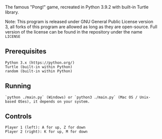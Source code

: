 The famous "Pong!" game, recreated in Python 3.9.2 with built-in Turtle library.	

Note: This program is released under GNU General Public License version 3, all forks of this program are allowed as long as they are open-source. Full version of the license can be found in the repository under the name `LICENSE`

## Prerequisites
	Python 3.x (https://python.org/)
	Turtle (built-in within Python)
	random (built-in within Python)

## Running
	`python ./main.py` (Windows) or `python3 ./main.py` (Mac OS / Unix-based OSes), it depends on your system.

## Controls
	Player 1 (left): A for up, Z for down
	Player 2 (right): K for up, M for down
